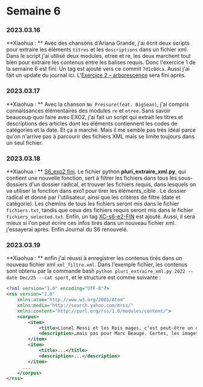 # Semaine 6



### 2023.03.16

**Xiaohua : ** Avec des chansons d'Ariana Grande, j'ai écrit deux scripts pour extraire les éléments `titres` et les `descriptions` dans un fichier xml. Dans le script j'ai utilisé deux modules, etree et re, les deux marchent tout bien pour extraire les contenus entre les balises requis. Donc l'exercice 1 de la semaine 6 est fini. Un tag est ajouté vers ce commit `7d1c0dca`. Aussi j'ai fait un update du journal ici. L'<u>Exercice 2 – arborescence</u> sera fini après. 





### 2023.03.17

**Xiaohua : ** Avec la chanson `No Pressure(feat. BigSean)`, j'ai compris connaissances élémentaires des modules `re` et `etree`. Sans savoir beaucoup quoi faire avec EXO2, j'ai fait un script qui extrait les titres et descriptions des articles dont les éléments contiennent les codes de catégories et la date. Et ça a marché. Mais il me semble pas très idéal parce qu'on n'arrive pas à parcourir des fichiers XML mais se limite toujours dans un seul fichier.







### 2023.03.18

**Xiaohua : **  [S6_exo2 fini](https://gitlab.com/ppe2023/ppe2_lcd/-/commit/d4a5e033a7ae38582d4660f6bbc7200637ae813d). Le fichier python **pluri_extraire_xml.py**, qui contient une nouvelle fonction, sert à filtrer les fichiers dans tous les sous-dossiers d'un dossier radical, et trouver les fichiers requis, dans lesquels on va utiliser la fonction dans exo1 pour tirer les éléments_cible . Le dossier radical et donné par l'utilisateur, ainsi que les critères de filtre (date et catégorie).  Les chemins de tous les fichiers seront mis dans le fichier `fichiers.txt`, tandis que ceux des fichiers requis seront mis dans le fichier `fichiers_selected.txt`. Enfin, un tag [XC-s6-e2-FIN](https://gitlab.com/ppe2023/ppe2_lcd/-/commits/XC-s6-e2-FIN)  est ajouté. Aussi, il sera mieux si l'on peut écrire ces infos tirés dans un nouveau fichier xml. j'essayerai après. Enfin Journal du S6 renouvelé.





### 2023.03.19

**Xiaohua : ** enfin j'ai réussi à enregistrer les contenus tirés dans un nouveau fichier xml `xml_filtre.xml`. Dans l'exemple fichier, les contenus sont obtenu par la commande bash `python pluri_extraire_xml.py 2022 --date Dec/25 --cat sport`, et le structure est comme suivante :

```xml
<?xml version="1.0" encoding="UTF-8"?>
<rss version="2.0"
    xmlns:atom="http://www.w3.org/2005/Atom"
    xmlns:media="http://search.yahoo.com/mrss/"
    xmlns:content="http://purl.org/rss/1.0/modules/content/">
    <corpus>
        <item>
            <title>Lionel Messi et les Rois mages, c’est peut-être un détail pour vous…</title>
            <description>…mais pas pour Marc Beaugé. Certes, les images du triomphe argentin après la finale du Mondial qatari retournent le couteau dans la plaie. C’est la dernière fois, promis.</description>
        </item>
        <item>
            <title>...</title>
            <description>...</description>
        </item>
      ...
    </corpus>
</rss>
```
